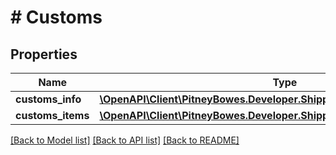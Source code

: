 # # Customs

## Properties

Name | Type | Description | Notes
------------ | ------------- | ------------- | -------------
**customs_info** | [**\OpenAPI\Client\PitneyBowes.Developer.ShippingApi.Model\CustomsInfo**](CustomsInfo.md) |  | [optional] 
**customs_items** | [**\OpenAPI\Client\PitneyBowes.Developer.ShippingApi.Model\CustomsItem[]**](CustomsItem.md) |  | [optional] 

[[Back to Model list]](../../README.md#documentation-for-models) [[Back to API list]](../../README.md#documentation-for-api-endpoints) [[Back to README]](../../README.md)


